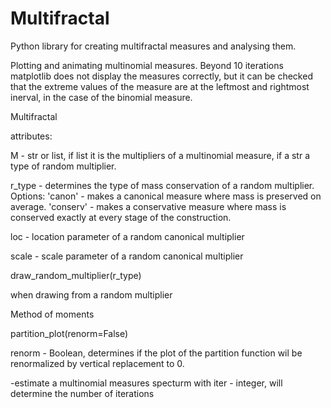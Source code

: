 # Multifractal

Python library for creating multifractal measures and analysing them. 

Plotting and animating multinomial measures. Beyond 10 iterations matplotlib does not display the measures correctly, but it can be checked that the extreme values of the measure are at the leftmost and rightmost inerval, in the case of the binomial measure. 

Multifractal

attributes:

M - str or list, if list it is the multipliers of a multinomial measure, if a str a type of random multiplier. 

r_type - determines the type of mass conservation of a random multiplier. Options: 'canon' - makes a canonical measure where mass is preserved on average. 'conserv' - makes a conservative measure where mass is conserved exactly at every stage of the construction. 

loc - location parameter of a random canonical multiplier

scale - scale parameter of a random canonical multiplier

draw_random_multiplier(r_type)

when drawing from a random multiplier 

Method of moments 

partition_plot(renorm=False)

renorm - Boolean, determines if the plot of the partition function wil be renormalized by vertical replacement to 0. 

-estimate a multinomial measures specturm with iter - integer, will determine the number of iterations 


